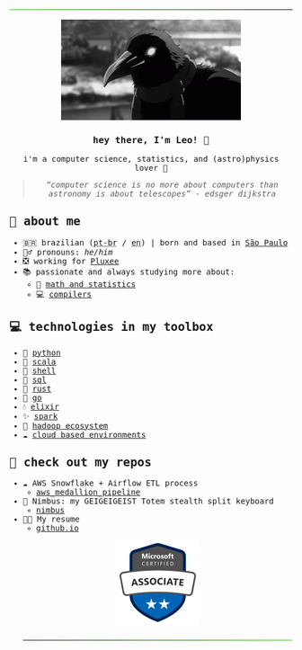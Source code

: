 <samp>
<div align="center">
  <p><img src="https://github.com/leomoreno11/leomoreno11/blob/main/materials/green-to-black.png" alt="Header Image" /></p>
  <p><img width="320" alt="Matthew receiving a head rub" src="https://raw.githubusercontent.com/leomoreno11/leomoreno11/main/materials/crow.gif" /></p>
  <h3>hey there, I'm Leo! 👋</h3>
  <p>i'm a computer science, statistics, and (astro)physics lover 🌌</p>
  <blockquote><i>“computer science is no more about computers than astronomy is about telescopes” - edsger dijkstra</i></blockquote>
</div>

<h2>🔭 about me</h2>
<ul>
  <li>🇧🇷 brazilian (<abbr title="Portuguese - Brazil">pt-br</abbr> / <abbr title="English">en</abbr>) | born and based in <a href="https://en.wikipedia.org/wiki/S%C3%A3o_Paulo" target="_blank">São Paulo</a></li>
  <li>🧛‍♂️ pronouns: <i>he/him</i></li>
  <li>❎ working for <a href="https://www.pluxeegroup.com/who-we-are/" target="_blank">Pluxee</a></li>
  <li>📚 passionate and always studying more about:
    <ul>
      <li>🧮 <a href="https://en.wikipedia.org/wiki/Statistics" target="_blank">math and statistics</a></li>
      <li>💻 <a href="https://en.wikipedia.org/wiki/Compiler" target="_blank">compilers</a></li>
    </ul>
  </li>
</ul>

<h2>💻 technologies in my toolbox</h2>
<ul>
  <li>🐍 <a href="https://www.python.org/" target="_blank">python</a></li>
  <li>🍓 <a href="https://www.scala-lang.org/" target="_blank">scala</a></li>
  <li>🐚 <a href="https://en.wikipedia.org/wiki/Shell_script" target="_blank">shell</a></li>
  <li>💾 <a href="https://en.wikipedia.org/wiki/SQL" target="_blank">sql</a></li>  
  <li>🦀 <a href="https://www.rust-lang.org/" target="_blank">rust</a></li>
  <li>🐹 <a href="https://go.dev/" target="_blank">go</a></li>
  <li>💧 <a href="https://elixir-lang.org/" target="_blank">elixir</a></li>
  <li>✨️ <a href="https://en.wikipedia.org/wiki/Apache_Spark" target="_blank">spark</a></li>
  <li>🐘 <a href="https://en.wikipedia.org/wiki/Hadoop" target="_blank">hadoop ecosystem</a></li>
  <li>☁️ <a href="https://en.wikipedia.org/wiki/Cloud_computing" target="_blank">cloud based environments</a></li>
</ul>

<!--
<h2>🖤 i'm passionate about</h2>
<ul>
  <li>🐈‍⬛ cats, dogs and corvids! 🐕</li>
  <li>📖 learning!</li>
  <li>🎲 table-top RPGs
    <ul>
      <li>btw, my main d&d character, Aekian, is my pfp. kudos to <a href="https://instagram.com/lucipuurr_?igshid=MzRlODBiNWFlZA==" target="_blank">bruna</a> for creating it for me</li>
    </ul>
  </li>
  <li>🎸 some heavy music</li>
  <li>⛈️ rain-and-cold combo</li>
  <li>🏃‍♂️ street running</li>
</ul>
-->

<h2>🔮 check out my repos</h2>
<ul>
  <li>☁️ AWS Snowflake + Airflow ETL process
    <ul>
      <li><a href="https://github.com/leomoreno11/aws_medallion_pipeline" target="_blank">aws_medallion_pipeline</a></li>
    </ul>
  <li>🥷 Nimbus: my GEIGEIGEIST Totem stealth split keyboard
    <ul>
      <li><a href="https://github.com/leomoreno11/nimbus" target="_blank">nimbus</a></li>
    </ul>
  <li>👨‍💻 My resume
    <ul>
      <li><a href="https://leomoreno11.github.io/resume/" target="_blank">github.io</a></li>
    </ul>
    
<p align="center">
  <a href="https://learn.microsoft.com/api/credentials/share/en-us/LeonardoMoreno-9310/E5F1078CE707AA82?sharingId=48B8115A64A7D19E" target="_blank">
    <img width="150" src="https://raw.githubusercontent.com/leomoreno11/leomoreno11/main/materials/microsoft-certified-associate-badge.png" alt="Microsoft Certified Associate Badge" />
  </a>
</p>

<p align="center"><img src="https://github.com/leomoreno11/leomoreno11/blob/main/materials/black-to-green.png" alt="Footer Image" /></p>
</samp>
